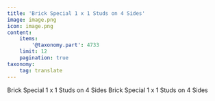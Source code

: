 ```yaml
---
title: 'Brick Special 1 x 1 Studs on 4 Sides'
image: image.png
icon: image.png
content:
    items:
        '@taxonomy.part': 4733
    limit: 12
    pagination: true
taxonomy:
    tag: translate
---
```


Brick Special 1 x 1 Studs on 4 Sides
Brick Special 1 x 1 Studs on 4 Sides

